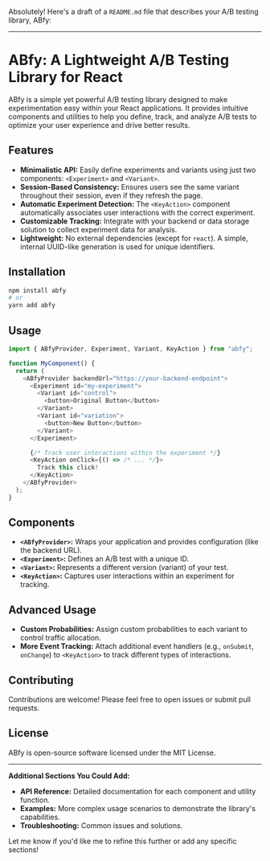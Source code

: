 Absolutely! Here's a draft of a `README.md` file that describes your A/B testing library, ABfy:

---

# ABfy: A Lightweight A/B Testing Library for React

ABfy is a simple yet powerful A/B testing library designed to make experimentation easy within your React applications. It provides intuitive components and utilities to help you define, track, and analyze A/B tests to optimize your user experience and drive better results.

## Features

* **Minimalistic API:**  Easily define experiments and variants using just two components: `<Experiment>` and `<Variant>`.
* **Session-Based Consistency:**  Ensures users see the same variant throughout their session, even if they refresh the page.
* **Automatic Experiment Detection:** The `<KeyAction>` component automatically associates user interactions with the correct experiment.
* **Customizable Tracking:**  Integrate with your backend or data storage solution to collect experiment data for analysis.
* **Lightweight:**  No external dependencies (except for `react`).  A simple, internal UUID-like generation is used for unique identifiers.

## Installation

```bash
npm install abfy
# or
yarn add abfy
```

## Usage

```javascript
import { ABfyProvider, Experiment, Variant, KeyAction } from "abfy";

function MyComponent() {
  return (
    <ABfyProvider backendUrl="https://your-backend-endpoint">
      <Experiment id="my-experiment">
        <Variant id="control">
          <button>Original Button</button>
        </Variant>
        <Variant id="variation">
          <button>New Button</button>
        </Variant>
      </Experiment>

      {/* Track user interactions within the experiment */}
      <KeyAction onClick={() => /* ... */}>
        Track this click!
      </KeyAction>
    </ABfyProvider>
  );
}
```

## Components

* **`<ABfyProvider>`:**  Wraps your application and provides configuration (like the backend URL).
* **`<Experiment>`:**  Defines an A/B test with a unique ID.
* **`<Variant>`:**  Represents a different version (variant) of your test.
* **`<KeyAction>`:**  Captures user interactions within an experiment for tracking.

## Advanced Usage

* **Custom Probabilities:**  Assign custom probabilities to each variant to control traffic allocation.
* **More Event Tracking:** Attach additional event handlers (e.g., `onSubmit`, `onChange`) to `<KeyAction>` to track different types of interactions.

## Contributing

Contributions are welcome! Please feel free to open issues or submit pull requests.

## License

ABfy is open-source software licensed under the MIT License.

---

**Additional Sections You Could Add:**

* **API Reference:**  Detailed documentation for each component and utility function.
* **Examples:**  More complex usage scenarios to demonstrate the library's capabilities.
* **Troubleshooting:**  Common issues and solutions.

Let me know if you'd like me to refine this further or add any specific sections!
